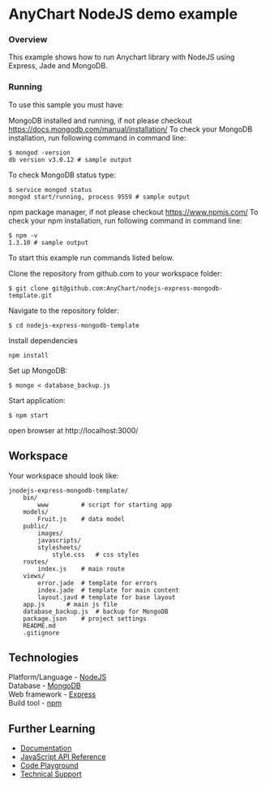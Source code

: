 # AnyChart NodeJS demo example
### Overview

This example shows how to run Anychart library with NodeJS using Express, Jade and MongoDB.

### Running
To use this sample you must have:

MongoDB installed and running, if not please checkout https://docs.mongodb.com/manual/installation/
To check your MongoDB installation, run following command in command line:
```
$ mongod -version
db version v3.0.12 # sample output
```
To check MongoDB status type:
```
$ service mongod status
mongod start/running, process 9559 # sample output
```

npm package manager, if not please checkout https://www.npmjs.com/
To check your npm installation, run following command in command line:
```
$ npm -v
1.3.10 # sample output
```
To start this example run commands listed below.

Clone the repository from github.com to your workspace folder:

```
$ git clone git@github.com:AnyChart/nodejs-express-mongodb-template.git
```

Navigate to the repository folder:
```
$ cd nodejs-express-mongodb-template
```

Install dependencies
```
npm install
```

Set up MongoDB:
```
$ mongo < database_backup.js
```

Start application:
```
$ npm start
```

open browser at http://localhost:3000/


## Workspace
Your workspace should look like:
```
jnodejs-express-mongodb-template/
    bin/
        www         # script for starting app
    models/
        Fruit.js    # data model
    public/
        images/
        javascripts/
        stylesheets/
            style.css   # css styles
    routes/
        index.js    # main route
    views/
        error.jade  # template for errors
        index.jade  # template for main content
        layout.javd # template for base layout
    app.js      # main js file
    database_backup.js  # backup for MongoDB
    package.json    # project settings
    README.md
    .gitignore
```

## Technologies
Platform/Language - [NodeJS](https://nodejs.org/en/)<br />
Database - [MongoDB](https://www.mongodb.com/)<br />
Web framework - [Express](http://expressjs.com/)<br />
Build tool - [npm](https://www.npmjs.com/)

## Further Learning
* [Documentation](https://docs.anychart.com)
* [JavaScript API Reference](https://api.anychart.com)
* [Code Playground](https://playground.anychart.com)
* [Technical Support](https://anychart.com/support)
